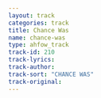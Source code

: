```yaml
---
layout: track
categories: track
title: Chance Was
name: chance-was
type: ahfow_track
track-id: 210
track-lyrics: 
track-author: 
track-sort: "CHANCE WAS"
track-original: 
---
```

